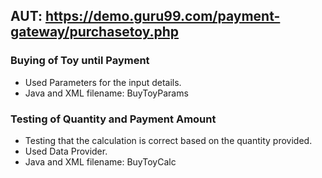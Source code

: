 ## AUT: https://demo.guru99.com/payment-gateway/purchasetoy.php

### Buying of Toy until Payment
* Used Parameters for the input details.
* Java and XML filename: BuyToyParams

### Testing of Quantity and Payment Amount
* Testing that the calculation is correct based on the quantity provided.
* Used Data Provider.
* Java and XML filename: BuyToyCalc
